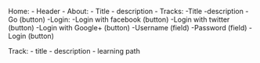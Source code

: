 Home: 
    - Header
    - About:
        - Title
        - description
    - Tracks:
        -Title
        -description
        - Go (button)
    -Login:
        -Login with facebook (button)
        -Login with twitter (button)
        -Login with Google+ (button)
        -Username (field)
        -Password (field)
        -Login (button)



Track:
    - title
    - description
    - learning path